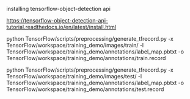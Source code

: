 

installing tensorflow-object-detection api

https://tensorflow-object-detection-api-tutorial.readthedocs.io/en/latest/install.html


python TensorFlow/scripts/preprocessing/generate_tfrecord.py -x TensorFlow/workspace/training_demo/images/train/ -l TensorFlow/workspace/training_demo/annotations/label_map.pbtxt -o TensorFlow/workspace/training_demo/annotations/train.record

python TensorFlow/scripts/preprocessing/generate_tfrecord.py -x TensorFlow/workspace/training_demo/images/test/ -l TensorFlow/workspace/training_demo/annotations/label_map.pbtxt -o TensorFlow/workspace/training_demo/annotations/test.record
